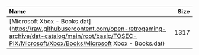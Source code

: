 |Name|Size|
|:---|---:|
|[Microsoft Xbox - Books.dat](https://raw.githubusercontent.com/open-retrogaming-archive/dat-catalog/main/root/basic/TOSEC-PIX/Microsoft/Xbox/Books/Microsoft Xbox - Books.dat)|1317|
